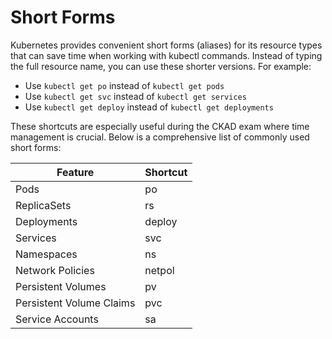 # Short Forms

Kubernetes provides convenient short forms (aliases) for its resource types that can save time when working with kubectl commands. Instead of typing the full resource name, you can use these shorter versions. For example:

- Use `kubectl get po` instead of `kubectl get pods`
- Use `kubectl get svc` instead of `kubectl get services`
- Use `kubectl get deploy` instead of `kubectl get deployments`

These shortcuts are especially useful during the CKAD exam where time management is crucial. Below is a comprehensive list of commonly used short forms:

| Feature                  | Shortcut |
| ------------------------ | -------- |
| Pods                     | po       |
| ReplicaSets              | rs       |
| Deployments              | deploy   |
| Services                 | svc      |
| Namespaces               | ns       |
| Network Policies         | netpol   |
| Persistent Volumes       | pv       |
| Persistent Volume Claims | pvc      |
| Service Accounts         | sa       |
